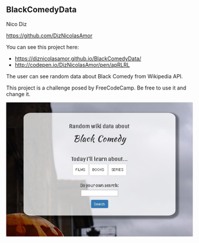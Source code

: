## BlackComedyData

Nico Diz

https://github.com/DizNicolasAmor 

You can see this project here: 
- https://diznicolasamor.github.io/BlackComedyData/ 
- http://codepen.io/DizNicolasAmor/pen/apRLRL

The user can see random data about Black Comedy from Wikipedia API. 

This project is a challenge posed by FreeCodeCamp. Be free to use it and change it. 

![BCDataREADME](/images/BCDataREADME.jpg?raw=true)
